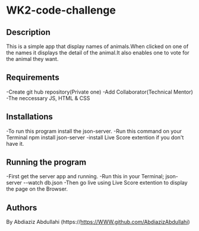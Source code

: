 # WK2-code-challenge

## Description 
This is a simple app that display names of animals.When clicked on one of the names it displays the detail of the animal.It also enables one to vote for the animal they want.

## Requirements
-Create git hub repository(Private one)
-Add Collaborator(Technical Mentor)
-The neccessary JS, HTML & CSS                                                                      

## Installations
-To run this program install the json-server.
-Run this command on your Terminal
    npm install json-server
-install Live Score extention if you don't have it.

## Running the program
-First get the server app and running.
-Run this in your Terminal;
    json-server --watch db.json
-Then go live using Live Score extention to display the page on the Browser.

## Authors

By Abdiaziz Abdullahi
(https://https://WWW.github.com/AbdiazizAbdullahi)